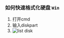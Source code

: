 ### 如何快速格式化硬盘 `Win`

1. 打开cmd
2. 输入diskpart
3.  ![list disk](https://img2020.cnblogs.com/blog/2130168/202011/2130168-20201104185107275-2099770035.png)

